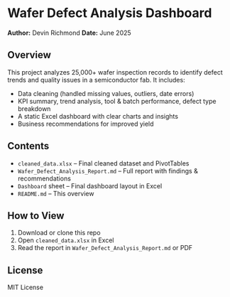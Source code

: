 # Wafer Defect Analysis Dashboard

**Author:** Devin Richmond
**Date:** June 2025

## Overview
This project analyzes 25,000+ wafer inspection records to identify defect trends and quality issues in a semiconductor fab. It includes:

- Data cleaning (handled missing values, outliers, date errors)
- KPI summary, trend analysis, tool & batch performance, defect type breakdown
- A static Excel dashboard with clear charts and insights
- Business recommendations for improved yield

## Contents
- `cleaned_data.xlsx` – Final cleaned dataset and PivotTables
- `Wafer_Defect_Analysis_Report.md` – Full report with findings & recommendations
- `Dashboard` sheet – Final dashboard layout in Excel
- `README.md` – This overview

## How to View
1. Download or clone this repo  
2. Open `cleaned_data.xlsx` in Excel  
3. Read the report in `Wafer_Defect_Analysis_Report.md` or PDF

## License
MIT License
